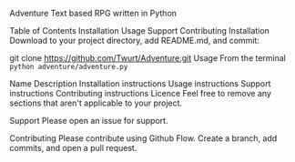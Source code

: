 Adventure
Text based RPG written in Python

Table of Contents
Installation
Usage
Support
Contributing
Installation
Download to your project directory, add README.md, and commit:

git clone https://github.com/Twurt/Adventure.git
Usage
From the terminal ```python adventure/adventure.py```

Name
Description
Installation instructions
Usage instructions
Support instructions
Contributing instructions
Licence
Feel free to remove any sections that aren't applicable to your project.

Support
Please open an issue for support.

Contributing
Please contribute using Github Flow. Create a branch, add commits, and open a pull request.